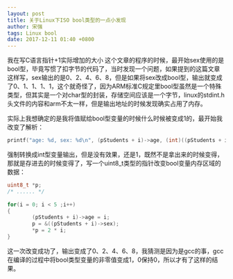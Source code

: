 ```yaml
---
layout: post
title: 关于Linux下ISO bool类型的一点小发现
author: 宋强
tags: Linux bool
date: 2017-12-11 01:40 +0800
---
```


我在写C语言指针+1实际增加的大小 这个文章的程序的时候，最开始sex使用的是bool型，毕竟写惯了扣字节的代码了，当时发现一个问题，如果提到的这篇文章这样写，sex输出的是0、2、4、6、8，但是如果将sex改成bool型，输出就变成了0、1、1、1、1，这个就奇怪了，因为ARM标准C规定里bool型虽然是一个特殊类型，但其实是一个对char型的封装，存储空间应该是一个字节，linux的stdint.h头文件的内容和arm不太一样，但是输出地址的时候发现确实占用了内存。

实际上我想确定的是我将值赋给bool型变量的时候什么时候被变成1的，最开始我改变了解析：

```c++
printf("age: %d, sex: %d\n", (pStudents + i)->age, (int)((pStudents + i)->sex));
```

强制转换成int型变量输出，但是没有效果，还是1，既然不是拿出来的时候变得，那就是存进去的时候变得了，写一个uint8_t类型的指针改变bool变量内存区域的数据：

```c++
uint8_t *p;
/* ...... */
 
for(i = 0; i < 5 ;i++)
{   
        (pStudents + i)->age = i;
        p = &((pStudents + i)->sex);
        *p = 2 * i;
}
```

这一次改变成功了，输出变成了0、2、4、6、8，我猜测是因为是gcc的事，gcc在编译的过程中将bool类型变量的非零值变成1，0保持0，所以才有了这样的结果。